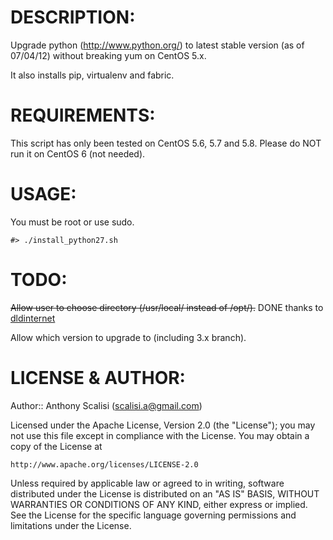 # DESCRIPTION:

Upgrade python (http://www.python.org/) to latest stable version (as of 07/04/12) without breaking yum on CentOS 5.x.

It also installs pip, virtualenv and fabric.


# REQUIREMENTS:

This script has only been tested on CentOS 5.6, 5.7 and 5.8. Please do NOT run it on CentOS 6 (not needed).

# USAGE:

You must be root or use sudo.

	#> ./install_python27.sh

# TODO:

~~Allow user to choose directory (/usr/local/ instead of /opt/).~~ DONE thanks to [dldinternet](https://github.com/dldinternet)

Allow which version to upgrade to (including 3.x branch).

# LICENSE & AUTHOR:

Author:: Anthony Scalisi (scalisi.a@gmail.com)

Licensed under the Apache License, Version 2.0 (the "License"); you may not use this file except in compliance with the License. You may obtain a copy of the License at

	http://www.apache.org/licenses/LICENSE-2.0

Unless required by applicable law or agreed to in writing, software distributed under the License is distributed on an "AS IS" BASIS, WITHOUT WARRANTIES OR CONDITIONS OF ANY KIND, either express or implied. See the License for the specific language governing permissions and limitations under the License.